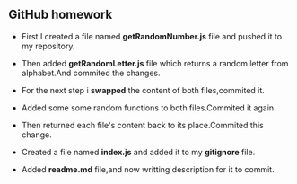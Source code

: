 ## GitHub homework

- First I created a file named **getRandomNumber.js** file and pushed it to my repository.

- Then added **getRandomLetter.js** file which returns a random letter from alphabet.And commited the changes.

- For the next step i **swapped** the content of both files,commited it.

- Added some some random functions to both files.Commited it again.

- Then returned each file's content back to its place.Commited this change.

- Created a file named **index.js** and added it to my **gitignore** file.

- Added **readme.md** file,and now writting description for it to commit.

